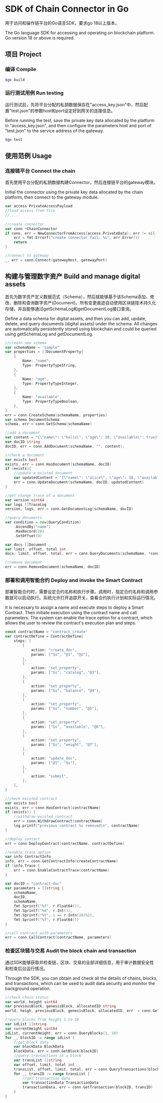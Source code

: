 # SDK of Chain Connector in Go

用于访问和操作链平台的Go语言SDK，要求go 18以上版本。

The Go language SDK for accessing and operating on blockchain platform. Go version 18 or above is required.

## 项目 Project

### 编译 Compile

```bash
$go build
```


### 运行测试用例 Run testing

运行测试前，先将平台分配的私钥数据保存在"access_key.json"中，然后配置"test.json"的参数host和port设定好到网关的连接信息。

Before running the test, save the private key data allocated by the platform in "access_key.json", and then configure the parameters host and port of "test.json" to the service address of the gateway.

```bash
$go test
```



## 使用范例 Usage

### 连接链平台 Connect the chain

首先使用平台分配的私钥数据构建Connector，然后连接链平台的gateway模块。

Initial the connector using the private key data allocated by the chain platform, then connect to the gateway module.

```go
var access PrivateAccessPayload
//load access from file
//....
    
//create connector
var conn *ChainConnector    
if conn, err = NewConnectorFromAccess(access.PrivateData); err != nil {
    err = fmt.Errorf("create connector fail: %s", err.Error())
    return
}

//connect to gateway
_, err = conn.Connect(gatewayHost, gatewayPort)
```



## 构建与管理数字资产 Build and manage digital assets

首先为数字资产定义数据范式（Schema），然后就能够基于该Schema添加、修改、删除和查询数字资产(Document)。所有变更痕迹自动使用区块链技术持久化存储，并且能够通过getSchemaLog和getDocumentLog接口查询。

Define a data schema for digital assets, and then you can add, update, delete, and query documents (digital assets) under the schema. All changes are automatically persistently stored using blockchain and could be queried using getSchemaLog and getDocumentLog.

```go
//create new schema
var schemaName = "sample"
var properties = []DocumentProperty{    
    {
        Name: "name",
        Type: PropertyTypeString,
    },
    {
        Name: "age",
        Type: PropertyTypeInteger,
    },
    {
        Name: "available",
        Type: PropertyTypeBoolean,
    },
}
err = conn.CreateSchema(schemaName, properties)
var schema DocumentSchema
schema, err = conn.GetSchema(schemaName)

//add a document
var content = "{\"name\": \"hello\", \"age\": 20, \"available\": true}"
var docID string
docID, err = conn.AddDocument(schemaName, "", content);

//check a document
var exists bool
exists, err = conn.HasDocument(schemaName, docID)
if (exists){
	//update a existed document
    var updatedContent = "{\"name\": \"alice\", \"age\": 18, \"available\": false}"
    err = conn.UpdateDocument(schemaName, docID, updatedContent)
}

//get change trace of a document
var version uint64
var logs []TraceLog
version, logs, err = conn.GetDocumentLog(schemaName, docID)

//query documents
var condition = new(QueryCondition)
    .AscendBy("name")
    .MaxRecord(20)
    .SetOffset(0)

var docs []Document
var limit, offset, total int
docs, limit, offset, total, err = conn.QueryDocuments(schemaName, *condition)

//remove document
err = conn.RemoveDocument(schemaName, docID)

```



### 部署和调用智能合约 Deploy and invoke the Smart Contract

部署智能合约时，需要设定合约名称和执行步骤。调用时，指定合约名称和调用参数就可以启动执行。系统允许打开追踪开关，查看合约执行计划和实际运行情况。

It is necessary to assign a name and execute steps to deploy a Smart Contract. Then initiate execution using the contract name and call parameters. The system can enable the trace option for a contract, which allows the user to review the contract's execution plan and steps.



```go
const contractName = "contract_create"
var contractDefine = ContractDefine{
    steps: [
        {
            action: "create_doc",
            params: ["$s", "@1", "@2"],
        },
        {
            action: "set_property",
            params: ["$s", "catalog", "@3"],
        },
        {
            action: "set_property",
            params: ["$s", "balance", "@4"],
        },
        {
            action: "set_property",
            params: ["$s", "number", "@5"],
        },
        {
            action: "set_property",
            params: ["$s", "available", "@6"],
        },
        {
            action: "set_property",
            params: ["$s", "weight", "@7"],
        },
        {
            action: "update_doc",
            params: ["@1", "$s"],
        },
        {
            action: "submit",
        },
    ],
}

//check existed contract
var exists bool
exists, err = conn.HasContract(contractName)
if (exists)) {
    //withdraw existed contract
    err = conn.WithdrawContract(contractName)
    log.printf("previous contract %s removed\n", contractName)
}

//deploy contact
err = conn.DeployContract(contractName, contractDefine)

//enable trace option
var info ContractInfo
info, err = conn.GetContractInfo(createContractName)
if !info.Trace {
    err = conn.EnableContractTrace(contractName)
}

var docID = "contract-doc"
var parameters = []string {
    schemaName,
    docID,
    schemaName,
    fmt.Sprintf("%f", r.Float64()),
    fmt.Sprintf("%d", r.Int()),
    fmt.Sprintf("%t", 1 == r.Intn(10)%2),
    fmt.Sprintf("%f", r.Float64())
}

//call contract with parameters
err = conn.CallContract(contractName, parameters)

```



### 检查区块链与交易 Audit the block chain and transaction

通过SDK能够获取并检查链、区块、交易的全部详细信息，用于审计数据安全性和检查后台运行情况。

Through the SDK, you can obtain and check all the details of chains, blocks, and transactions, which can be used to audit data security and monitor the background operation.

```go
//check chain status
var world, height uint64
var previousBlock, genesisBlock, allocatedID string
world, heigh, previousBlock, genesisBlock, allocatedID, err  = conn.GetStatus()

//query blocks from height 1 to 10
var idList []string
var currentHeight uint64
idList, currentHeight, err = conn.QueryBlocks(1, 10)
for _, blockID := range idList {
    //get block data
    var blockData BlockData
    blockData, err = conn.GetBlock(blockID)
    //query transactions in a block
    var transList []string
	var offset, limit, total int
    transList, offset, limit, total, err = conn.QueryTransactions(blockID, 0, 20)
    for _, transID := range transList {
        //get transaction data
        var transactionData TransactionData
        transactionData, err = conn.GetTransaction(blockID, transID)
    }
}

```

